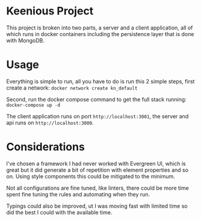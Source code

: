 # Keenious Project
This project is broken into two parts, a server and a client application, all of which runs in docker containers including
the persistence layer that is done with MongoDB. 

# Usage
Everything is simple to run, all you have to do is run this 2 simple steps, first create a network:
```docker network create kn_default```

Second, run the docker compose command to get the full stack running:
```docker-compose up -d```

The client application runs on port `http://localhost:3001`, the server and api runs on `http://localhost:3000`.


# Considerations
I've chosen a framework I had never worked with Evergreen UI, which is great but it did generate a bit of repetition
with element properties and so on. Using style components this could be mitigated to the minimum.

Not all configurations are fine tuned, like linters, there could be more time spent fine tuning the rules and automating
when they run.

Typings could also be improved, ut I was moving fast with limited time so did the best I could with the available time.


